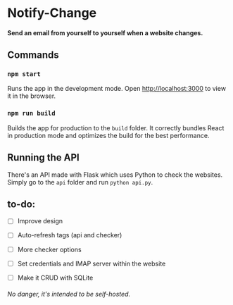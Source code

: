 # Notify-Change
#### Send an email from yourself to yourself when a website changes.

## Commands
### `npm start`
Runs the app in the development mode.
Open [http://localhost:3000](http://localhost:3000) to view it in the browser.

### `npm run build`

Builds the app for production to the `build` folder.
It correctly bundles React in production mode and optimizes the build for the best performance.

## Running the API
There's an API made with Flask which uses Python to check the websites.
Simply go to the `api` folder and run `python api.py`.

## to-do:
* [ ] Improve design
* [ ] Auto-refresh tags (api and checker)
* [ ] More checker options
* [ ] Set credentials and IMAP server within the website
* [ ] Make it CRUD with SQLite


###### No danger, it's intended to be self-hosted.